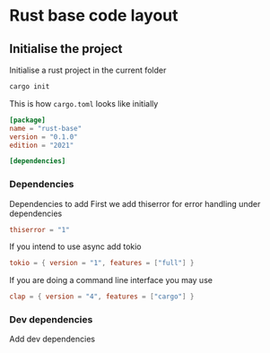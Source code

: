 # Rust base code layout

## Initialise the project

Initialise a rust project in the current folder

```bash
cargo init
```

This is how `cargo.toml` looks like initially

```toml
[package]
name = "rust-base"
version = "0.1.0"
edition = "2021"

[dependencies]
```

### Dependencies

Dependencies to add
First we add thiserror for error handling under dependencies

```toml
thiserror = "1"
```

If you intend to use async add tokio

```toml
tokio = { version = "1", features = ["full"] }
```

If you are doing a command line interface you may use

```toml
clap = { version = "4", features = ["cargo"] }
```

### Dev dependencies

Add dev dependencies
